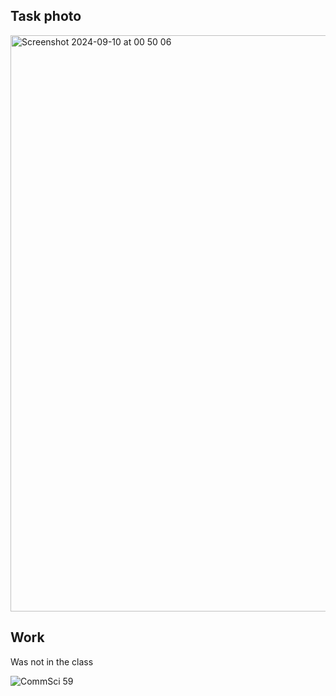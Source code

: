 ## Task photo

<img width="922" alt="Screenshot 2024-09-10 at 00 50 06" src="https://github.com/user-attachments/assets/24caacb9-7ae1-4f6b-af1c-b14e58cb6b35">


## Work 
Was not in the class

![CommSci 59](https://github.com/user-attachments/assets/a05c781b-9ebf-449e-893e-e40b8864bf30)




